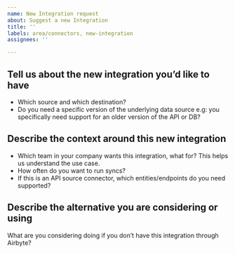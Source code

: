 ```yaml
---
name: New Integration request
about: Suggest a new Integration
title: ''
labels: area/connectors, new-integration
assignees: ''

---
```


## Tell us about the new integration you’d like to have
* Which source and which destination?
* Do you need a specific version of the underlying data source e.g: you specifically need support for an older version of the API or DB? 

## Describe the context around this new integration
* Which team in your company wants this integration, what for? This helps us understand the use case.
* How often do you want to run syncs?
* If this is an API source connector, which entities/endpoints do you need supported?

## Describe the alternative you are considering or using
What are you considering doing if you don’t have this integration through Airbyte?

